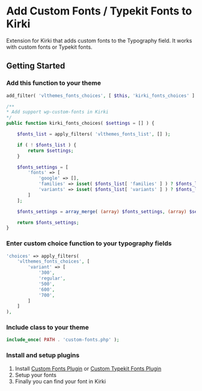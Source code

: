 # Add Custom Fonts / Typekit Fonts to Kirki
Extension for Kirki that adds custom fonts to the Typography field. It works with custom fonts or Typekit fonts.

## Getting Started

### Add this function to your theme
```php
add_filter( 'vlthemes_fonts_choices', [ $this, 'kirki_fonts_choices' ] );

/**
* Add support wp-custom-fonts in Kirki
*/
public function kirki_fonts_choices( $settings = [] ) {

	$fonts_list = apply_filters( 'vlthemes_fonts_list', [] );

	if ( ! $fonts_list ) {
		return $settings;
	}

	$fonts_settings = [
		'fonts' => [
			'google' => [],
			'families' => isset( $fonts_list[ 'families' ] ) ? $fonts_list[ 'families' ] : null,
			'variants' => isset( $fonts_list[ 'variants' ] ) ? $fonts_list[ 'variants' ] : null
		]
	];

	$fonts_settings = array_merge( (array) $fonts_settings, (array) $settings );

	return $fonts_settings;
}
```

### Enter custom choice  function to your typography fields
```php
'choices' => apply_filters(
	'vlthemes_fonts_choices', [
		'variant' => [
			'300',
			'regular',
			'500',
			'600',
			'700',
		]
	]
),
```

### Include class to your theme
```php
include_once( PATH . 'custom-fonts.php' );
```

### Install and setup plugins
1. Install [Custom Fonts Plugin](https://wordpress.org/plugins/custom-fonts/) or [Custom Typekit Fonts Plugin](https://wordpress.org/plugins/custom-typekit-fonts/)
2. Setup your fonts
3. Finally you can find your font in Kirki
